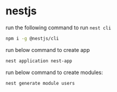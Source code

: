 # nestjs

run the following command to run `nest cli`
```bash
npm i -g @nestjs/cli
```

run below command to create app
```bash
nest application nest-app
```

run below command to create modules:
```bash
nest generate module users
```